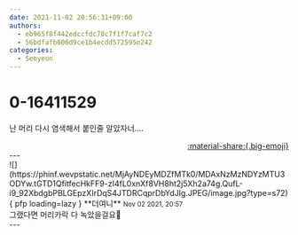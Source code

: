 ```yaml
---
date: 2021-11-02 20:56:31+09:00
authors:
  - eb965f8f442edccfdc78c7f1f7caf7c2
  - 56bdfafb606d9ce1b4ecdd572595e242
categories:
  - Seoyeon
---
```


# 0-16411529

<div class="post-container" markdown="1">
<div class="content-container md-sidebar__scrollwrap" markdown="1">

난 머리 다시 염색해서 붙인줄 알았자너....

</div>
</div>

<div style="text-align: right;" markdown="1">
<a href="https://weverse.io/fromis9/fanpost/0-16411529" style="text-align: right;">:material-share:{.big-emoji}</a>
</div>
---

<div class="comments-container md-sidebar__scrollwrap" markdown="1">
<div class="comment" markdown="1">
<div class='id-container' markdown="1">
![](https://phinf.wevpstatic.net/MjAyNDEyMDZfMTk0/MDAxNzMzNDYzMTU3ODYw.tGTD1QfitfecHkFF9-zI4fL0xnXf8VH8ht2j5Xh2a74g.QufL-i9_92XbdgbPBLGEpzXIrDqS4JTDRCqprDbYdJIg.JPEG/image.jpg?type=s72){ pfp loading=lazy }
**<span class="artist">더여니</span>** <small>Nov 02 2021, 20:57</small><br>
</div>
<div class='comment-body' markdown="1">
그랬다면 머리카락 다 녹았을걸요🥺
</div>
</div>
</div>
---
